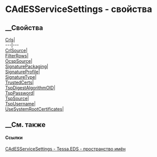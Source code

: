 # CAdESServiceSettings - свойства
##  __Свойства
[Crls](P_Tessa_EDS_CAdESServiceSettings_Crls.htm)|  
---|---  
[CrlSource](P_Tessa_EDS_CAdESServiceSettings_CrlSource.htm)|  
[FilterRows](P_Tessa_EDS_CAdESServiceSettings_FilterRows.htm)|  
[OcspSource](P_Tessa_EDS_CAdESServiceSettings_OcspSource.htm)|  
[SignaturePackaging](P_Tessa_EDS_CAdESServiceSettings_SignaturePackaging.htm)|  
[SignatureProfile](P_Tessa_EDS_CAdESServiceSettings_SignatureProfile.htm)|  
[SignatureType](P_Tessa_EDS_CAdESServiceSettings_SignatureType.htm)|  
[TrustedCerts](P_Tessa_EDS_CAdESServiceSettings_TrustedCerts.htm)|  
[TspDigestAlgorithmOID](P_Tessa_EDS_CAdESServiceSettings_TspDigestAlgorithmOID.htm)|  
[TspPassword](P_Tessa_EDS_CAdESServiceSettings_TspPassword.htm)|  
[TspSource](P_Tessa_EDS_CAdESServiceSettings_TspSource.htm)|  
[TspUsername](P_Tessa_EDS_CAdESServiceSettings_TspUsername.htm)|  
[UseSystemRootCertificates](P_Tessa_EDS_CAdESServiceSettings_UseSystemRootCertificates.htm)|  
## __См. также
#### Ссылки
[CAdESServiceSettings - ](T_Tessa_EDS_CAdESServiceSettings.htm)
[Tessa.EDS - пространство имён](N_Tessa_EDS.htm)
